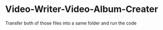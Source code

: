 # Video-Writer-Video-Album-Creater
Transfer both of those files into a same folder and run the code
